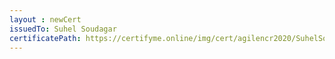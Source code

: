 ```yaml
--- 
layout : newCert 
issuedTo: Suhel Soudagar 
certificatePath: https://certifyme.online/img/cert/agilencr2020/SuhelSoudagar_a55f4.png
--- 
```

